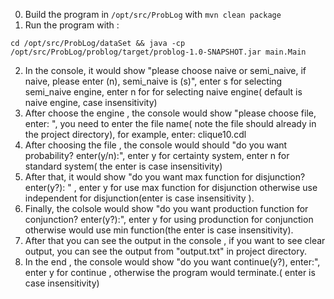 0. Build the program in `/opt/src/ProbLog` with `mvn clean package`
1. Run the program with :
```
cd /opt/src/ProbLog/dataSet && java -cp /opt/src/ProbLog/problog/target/problog-1.0-SNAPSHOT.jar main.Main
```
2. In the console, it would show "please choose naive or semi_naive, if naive, please enter (n), semi_naive is (s)", enter s for selecting semi_naive engine, enter n for for selecting naive engine( default is naive engine, case insensitivity)
3. After choose the engine , the console would show "please choose file, enter: ", you need to enter the file name( note the file should already in the project directory), for example, enter: clique10.cdl
4. After choosing the file , the console would should "do you want probability? enter(y/n):", enter y for certainty system, enter n for standard system( the enter is case insensitivity)
5. After that, it would show "do you want max function for disjunction? enter(y?): " , enter y for use max function for disjunction otherwise use independent for disjunction(enter is case insensitivity ).
6. Finally, the colsole would show "do you want production function for conjunction? enter(y?):", enter y for using produnction for conjunction otherwise would use min function(the enter is case insensitivity).
7. After that you can see the output in the console , if you want to see clear output, you can see the output from "output.txt" in project directory.
8. In the end , the console would show "do you want continue(y?), enter:", enter y for continue , otherwise the program would terminate.( enter is case insensitivity)